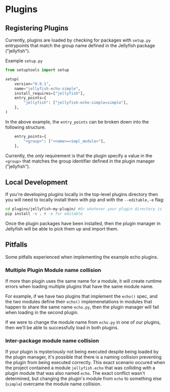 # Plugins

## Registering Plugins
Currently, plugins are loaded by checking for packages with `setup.py` entrypoints that match the group name defined in the Jellyfish package ("jellyfish"). 

Example `setup.py`
```python
from setuptools import setup

setup(
    version="0.0.1",
    name="jellyfish-echo-simple",
    install_requires=["jellyfish"],
    entry_points={
        "jellyfish": ["jellyfish-echo-simple=simple"],
    },
)
```

In the above example, the `entry_points` can be broken down into the following structure.
```python
    entry_points={
        "<group>": ["<name>=<impl_module>"],
    },
```

Currently, the _only_ requirement is that the plugin specify a value in the `<group>` that matches the group identifier defined in the plugin manager ("jellyfish").

## Local Development
If you're developing plugins locally in the top-level plugins directory then you will need to locally install them with pip and with the `--editable,-e` flag: 
```bash 
cd plugins/jellyfish-my-plugin/ #Or whatever your plugin directory is
pip install -e . # -e for editable
```
Once the plugin packages have been installed, then the plugin manager in Jellyfish will be able to pick them up and import them.

## Pitfalls
Some pitfalls experienced when implementing the example echo plugins.

### Multiple Plugin Module name collision
If more than plugin uses the same name for a module, it will create runtime errors when loading multiple plugins that have the same module name. 

For example, if we have two plugins that implement the `echo()` spec, and the two modules define their `echo()` implemenetations in modules that happen to share the same name `echo.py`, then the plugin manager will fail when loading in the second plugin. 

If we were to change the module name from `echo.py` in one of our plugins, then we'll be able to successfully load in both plugins.

### Inter-package module name collision
If your plugin is mysteriously not being executed despite being loaded by the plugin manager, it's possible that there is a naming collision preventing the plugin from being executed correctly. This exact scenario occured when the project contained a module `jellyfish.echo` that was colliding with a plugin module that was also named `echo`. The exact conflict wasn't determined, but changing the plugin's module from `echo` to something else (`simple`) overcame the module name collision.